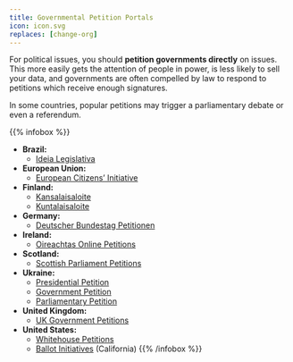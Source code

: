 ```yaml
---
title: Governmental Petition Portals
icon: icon.svg
replaces: [change-org]
---
```


For political issues, you should **petition governments directly** on issues. This more easily gets the attention of people in power, is less likely to sell your data, and governments are often compelled by law to respond to petitions which receive enough signatures.

In some countries, popular petitions may trigger a parliamentary debate or even a referendum.

{{% infobox %}}
- **Brazil:** 
    - [Ideia Legislativa](https://www12.senado.leg.br/ecidadania/principalideia)
- **European Union:**
    - [European Citizens’ Initiative](https://ec.europa.eu/citizens-initiative)
- **Finland:**
    - [Kansalaisaloite](https://www.kansalaisaloite.fi/)
    - [Kuntalaisaloite](https://www.kuntalaisaloite.fi/)
- **Germany:**
    - [Deutscher Bundestag Petitionen](https://epetitionen.bundestag.de/)
- **Ireland:**
    - [Oireachtas Online Petitions](https://petitions.oireachtas.ie/)
- **Scotland:**
    - [Scottish Parliament Petitions](https://www.parliament.scot/gettinginvolved/petitions/)
- **Ukraine:**
    - [Presidential Petition](https://petition.president.gov.ua/)
    - [Government Petition](https://petition.kmu.gov.ua/)
    - [Parliamentary Petition](https://itd.rada.gov.ua/petitions/)
- **United Kingdom:**
    - [UK Government Petitions](https://petition.parliament.uk/)
- **United States:**
    - [Whitehouse Petitions](https://petitions.whitehouse.gov/)
    - [Ballot Initiatives](https://oag.ca.gov/initiatives) (California)
{{% /infobox %}}